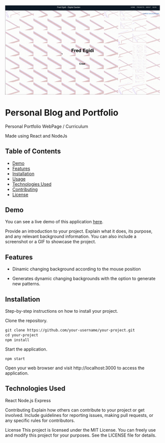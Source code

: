

![App Screenshot](./src/assets/preview.gif)

# Personal Blog and Portfolio

Personal Portfolio WebPage / Curriculum

Made using React and NodeJs

## Table of Contents

- [Demo](#demo)
- [Features](#features)
- [Installation](#installation)
- [Usage](#usage)
- [Technologies Used](#technologies-used)
- [Contributing](#contributing)
- [License](#license)

## Demo


You can see a live demo of this application [here](https://adorable-yeot-15c5ea.netlify.app/).


Provide an introduction to your project. Explain what it does, its purpose, and any relevant background information. You can also include a screenshot or a GIF to showcase the project.

## Features

- Dinamic changing background according to the mouse position

- Generates dynamic changing backgrounds with the option to generate new patterns.
  

## Installation

Step-by-step instructions on how to install your project.

Clone the repository.
   
   ```
   git clone https://github.com/your-username/your-project.git
   cd your-project
   npm install
  ```

Start the application.

```
npm start
```

Open your web browser and visit http://localhost:3000 to access the application.

## Technologies Used
React
Node.js
Express

Contributing
Explain how others can contribute to your project or get involved. Include guidelines for reporting issues, making pull requests, or any specific rules for contributors.

License
This project is licensed under the MIT License. You can freely use and modify this project for your purposes. See the LICENSE file for details.


